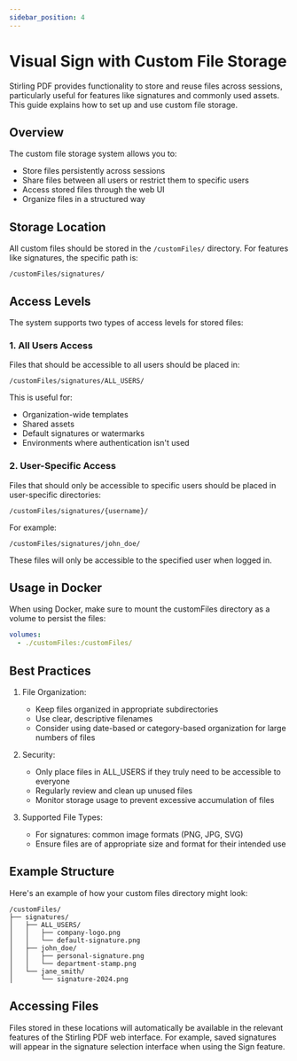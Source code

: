 ```yaml
---
sidebar_position: 4
---
```


# Visual Sign with Custom File Storage

Stirling PDF provides functionality to store and reuse files across sessions, particularly useful for features like signatures and commonly used assets. This guide explains how to set up and use custom file storage.

## Overview

The custom file storage system allows you to:
- Store files persistently across sessions
- Share files between all users or restrict them to specific users
- Access stored files through the web UI
- Organize files in a structured way

## Storage Location

All custom files should be stored in the `/customFiles/` directory. For features like signatures, the specific path is:

```
/customFiles/signatures/
```

## Access Levels

The system supports two types of access levels for stored files:

### 1. All Users Access
Files that should be accessible to all users should be placed in:
```
/customFiles/signatures/ALL_USERS/
```
This is useful for:
- Organization-wide templates
- Shared assets
- Default signatures or watermarks
- Environments where authentication isn't used

### 2. User-Specific Access
Files that should only be accessible to specific users should be placed in user-specific directories:
```
/customFiles/signatures/{username}/
```
For example:
```
/customFiles/signatures/john_doe/
```
These files will only be accessible to the specified user when logged in.

## Usage in Docker

When using Docker, make sure to mount the customFiles directory as a volume to persist the files:

```yaml
volumes:
  - ./customFiles:/customFiles/
```

## Best Practices

1. File Organization:
   - Keep files organized in appropriate subdirectories
   - Use clear, descriptive filenames
   - Consider using date-based or category-based organization for large numbers of files

2. Security:
   - Only place files in ALL_USERS if they truly need to be accessible to everyone
   - Regularly review and clean up unused files
   - Monitor storage usage to prevent excessive accumulation of files

3. Supported File Types:
   - For signatures: common image formats (PNG, JPG, SVG)
   - Ensure files are of appropriate size and format for their intended use

## Example Structure

Here's an example of how your custom files directory might look:

```
/customFiles/
├── signatures/
│   ├── ALL_USERS/
│   │   ├── company-logo.png
│   │   └── default-signature.png
│   ├── john_doe/
│   │   ├── personal-signature.png
│   │   └── department-stamp.png
│   └── jane_smith/
│       └── signature-2024.png
```

## Accessing Files

Files stored in these locations will automatically be available in the relevant features of the Stirling PDF web interface. For example, saved signatures will appear in the signature selection interface when using the Sign feature.